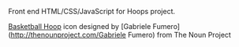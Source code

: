 Front end HTML/CSS/JavaScript for Hoops project.

[Basketball Hoop](http://thenounproject.com/noun/basketball-hoop/#icon-No2711) icon designed by [Gabriele Fumero](http://thenounproject.com/Gabriele Fumero) from The Noun Project

